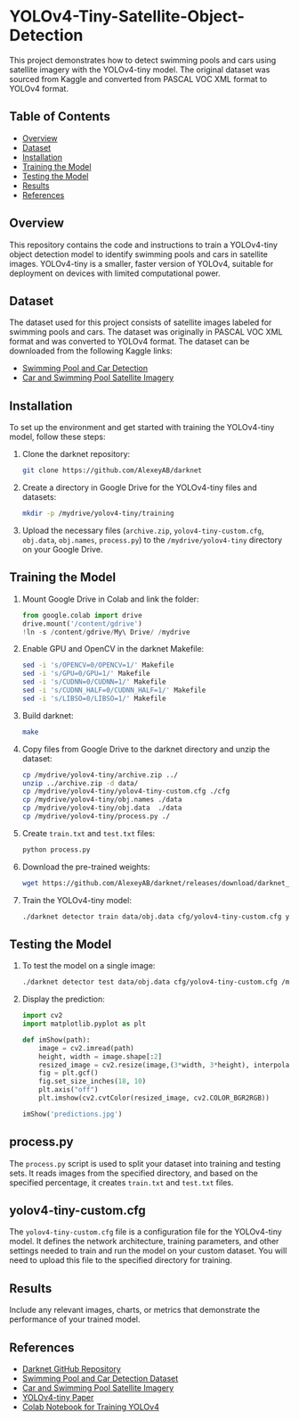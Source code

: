 # YOLOv4-Tiny-Satellite-Object-Detection

This project demonstrates how to detect swimming pools and cars using satellite imagery with the YOLOv4-tiny model. The original dataset was sourced from Kaggle and converted from PASCAL VOC XML format to YOLOv4 format.

## Table of Contents
- [Overview](#overview)
- [Dataset](#dataset)
- [Installation](#installation)
- [Training the Model](#training-the-model)
- [Testing the Model](#testing-the-model)
- [Results](#results)
- [References](#references)

## Overview
This repository contains the code and instructions to train a YOLOv4-tiny object detection model to identify swimming pools and cars in satellite images. YOLOv4-tiny is a smaller, faster version of YOLOv4, suitable for deployment on devices with limited computational power.

## Dataset
The dataset used for this project consists of satellite images labeled for swimming pools and cars. The dataset was originally in PASCAL VOC XML format and was converted to YOLOv4 format. The dataset can be downloaded from the following Kaggle links:
- [Swimming Pool and Car Detection](https://www.kaggle.com/datasets/kbhartiya83/swimming-pool-and-car-detection)
- [Car and Swimming Pool Satellite Imagery](https://www.kaggle.com/datasets/tekbahadurkshetri/car-and-swimming-pool-satellite-imagery)

## Installation
To set up the environment and get started with training the YOLOv4-tiny model, follow these steps:

1. Clone the darknet repository:
    ```bash
    git clone https://github.com/AlexeyAB/darknet
    ```

2. Create a directory in Google Drive for the YOLOv4-tiny files and datasets:
    ```bash
    mkdir -p /mydrive/yolov4-tiny/training
    ```

3. Upload the necessary files (`archive.zip`, `yolov4-tiny-custom.cfg`, `obj.data`, `obj.names`, `process.py`) to the `/mydrive/yolov4-tiny` directory on your Google Drive.

## Training the Model
1. Mount Google Drive in Colab and link the folder:
    ```python
    from google.colab import drive
    drive.mount('/content/gdrive')
    !ln -s /content/gdrive/My\ Drive/ /mydrive
    ```

2. Enable GPU and OpenCV in the darknet Makefile:
    ```bash
    sed -i 's/OPENCV=0/OPENCV=1/' Makefile
    sed -i 's/GPU=0/GPU=1/' Makefile
    sed -i 's/CUDNN=0/CUDNN=1/' Makefile
    sed -i 's/CUDNN_HALF=0/CUDNN_HALF=1/' Makefile
    sed -i 's/LIBSO=0/LIBSO=1/' Makefile
    ```

3. Build darknet:
    ```bash
    make
    ```

4. Copy files from Google Drive to the darknet directory and unzip the dataset:
    ```bash
    cp /mydrive/yolov4-tiny/archive.zip ../
    unzip ../archive.zip -d data/
    cp /mydrive/yolov4-tiny/yolov4-tiny-custom.cfg ./cfg
    cp /mydrive/yolov4-tiny/obj.names ./data
    cp /mydrive/yolov4-tiny/obj.data  ./data
    cp /mydrive/yolov4-tiny/process.py ./
    ```

5. Create `train.txt` and `test.txt` files:
    ```bash
    python process.py
    ```

6. Download the pre-trained weights:
    ```bash
    wget https://github.com/AlexeyAB/darknet/releases/download/darknet_yolo_v4_pre/yolov4-tiny.conv.29
    ```

7. Train the YOLOv4-tiny model:
    ```bash
    ./darknet detector train data/obj.data cfg/yolov4-tiny-custom.cfg yolov4-tiny.conv.29 -dont_show -map
    ```

## Testing the Model
1. To test the model on a single image:
    ```bash
    ./darknet detector test data/obj.data cfg/yolov4-tiny-custom.cfg /mydrive/yolov4-tiny/training/yolov4-tiny-custom_best.weights /path/to/image.jpg -thresh 0.5
    ```

2. Display the prediction:
    ```python
    import cv2
    import matplotlib.pyplot as plt

    def imShow(path):
        image = cv2.imread(path)
        height, width = image.shape[:2]
        resized_image = cv2.resize(image,(3*width, 3*height), interpolation = cv2.INTER_CUBIC)
        fig = plt.gcf()
        fig.set_size_inches(18, 10)
        plt.axis("off")
        plt.imshow(cv2.cvtColor(resized_image, cv2.COLOR_BGR2RGB))

    imShow('predictions.jpg')
    ```
    
## process.py
The `process.py` script is used to split your dataset into training and testing sets. It reads images from the specified directory, and based on the specified percentage, it creates `train.txt` and `test.txt` files.

## yolov4-tiny-custom.cfg
The `yolov4-tiny-custom.cfg` file is a configuration file for the YOLOv4-tiny model. It defines the network architecture, training parameters, and other settings needed to train and run the model on your custom dataset. You will need to upload this file to the specified directory for training.

## Results
Include any relevant images, charts, or metrics that demonstrate the performance of your trained model.

## References
- [Darknet GitHub Repository](https://github.com/AlexeyAB/darknet)
- [Swimming Pool and Car Detection Dataset](https://www.kaggle.com/datasets/kbhartiya83/swimming-pool-and-car-detection)
- [Car and Swimming Pool Satellite Imagery](https://www.kaggle.com/datasets/tekbahadurkshetri/car-and-swimming-pool-satellite-imagery)
- [YOLOv4-tiny Paper](https://arxiv.org/abs/2004.10934)
- [Colab Notebook for Training YOLOv4](https://colab.research.google.com/drive/1Sb2iQa5c-yExIkYYFR9E2kDO9xztVTyd?usp=sharing)

